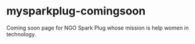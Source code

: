 # mysparkplug-comingsoon
Coming soon page for NGO Spark Plug whose mission is help women in technology.
